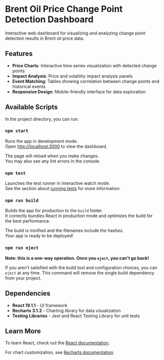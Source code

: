 # Brent Oil Price Change Point Detection Dashboard

Interactive web dashboard for visualizing and analyzing change point detection results in Brent oil price data.

## Features

- **Price Charts**: Interactive time series visualization with detected change points
- **Impact Analysis**: Price and volatility impact analysis panels
- **Event Matching**: Tables showing correlation between change points and historical events
- **Responsive Design**: Mobile-friendly interface for data exploration

## Available Scripts

In the project directory, you can run:

### `npm start`

Runs the app in development mode.\
Open [http://localhost:3000](http://localhost:3000) to view the dashboard.

The page will reload when you make changes.\
You may also see any lint errors in the console.

### `npm test`

Launches the test runner in interactive watch mode.\
See the section about [running tests](https://facebook.github.io/create-react-app/docs/running-tests) for more information.

### `npm run build`

Builds the app for production to the `build` folder.\
It correctly bundles React in production mode and optimizes the build for the best performance.

The build is minified and the filenames include the hashes.\
Your app is ready to be deployed!

### `npm run eject`

**Note: this is a one-way operation. Once you `eject`, you can't go back!**

If you aren't satisfied with the build tool and configuration choices, you can `eject` at any time. This command will remove the single build dependency from your project.

## Dependencies

- **React 19.1.1** - UI framework
- **Recharts 3.1.2** - Charting library for data visualization
- **Testing Libraries** - Jest and React Testing Library for unit tests

## Learn More

To learn React, check out the [React documentation](https://reactjs.org/).

For chart customization, see [Recharts documentation](https://recharts.org/).
